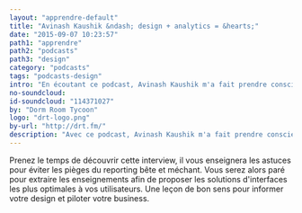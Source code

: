 ```yaml
---
layout: "apprendre-default"
title: "Avinash Kaushik &ndash; design + analytics = &hearts;"
date: "2015-09-07 10:23:57"
path1: "apprendre"
path2: "podcasts"
path3: "design"
category: "podcasts"
tags: "podcasts-design"
intro: "En écoutant ce podcast, Avinash Kaushik m'a fait prendre conscience que les outils analytics ne sont pas réserver à une élite d'experts."
no-soundcloud:
id-soundcloud: "114371027"
by: "Dorm Room Tycoon"
logo: "drt-logo.png"
by-url: "http://drt.fm/"
description: "Avec ce podcast, Avinash Kaushik m'a fait prendre conscience de la puissance des analytics"
---
```

Prenez le temps de découvrir cette interview, il vous enseignera les astuces pour éviter les pièges du reporting bête et méchant. Vous serez alors paré pour extraire les enseignements afin de proposer les solutions d'interfaces les plus optimales à vos utilisateurs. Une leçon de bon sens pour informer votre design et piloter votre business.
